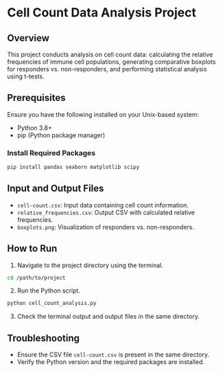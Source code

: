 # Cell Count Data Analysis Project

## Overview
This project conducts analysis on cell count data: calculating the relative frequencies of immune cell populations, generating comparative boxplots for responders vs. non-responders, and performing statistical analysis using t-tests.

## Prerequisites
Ensure you have the following installed on your Unix-based system:
- Python 3.8+
- pip (Python package manager)

### Install Required Packages
```bash
pip install pandas seaborn matplotlib scipy
```

## Input and Output Files
- `cell-count.csv`: Input data containing cell count information.
- `relative_frequencies.csv`: Output CSV with calculated relative frequencies.
- `boxplots.png`: Visualization of responders vs. non-responders.

## How to Run
1. Navigate to the project directory using the terminal.
```bash
cd /path/to/project
```

2. Run the Python script.
```bash
python cell_count_analysis.py
```

3. Check the terminal output and output files in the same directory.

## Troubleshooting
- Ensure the CSV file `cell-count.csv` is present in the same directory.
- Verify the Python version and the required packages are installed.